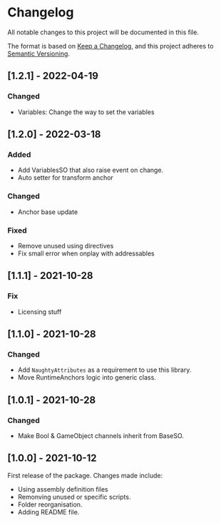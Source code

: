 # Changelog
All notable changes to this project will be documented in this file.

The format is based on [Keep a Changelog](https://keepachangelog.com/en/1.0.0/),
and this project adheres to [Semantic Versioning](https://semver.org/spec/v2.0.0.html).

## [1.2.1] - 2022-04-19
### Changed
- Variables: Change the way to set the variables


## [1.2.0] - 2022-03-18
### Added
- Add VariablesSO that also raise event on change.
- Auto setter for transform anchor

### Changed
- Anchor base update

### Fixed
- Remove unused using directives
- Fix small error when onplay with addressables


## [1.1.1] - 2021-10-28
### Fix
- Licensing stuff


## [1.1.0] - 2021-10-28
### Changed
- Add `NaughtyAttributes` as a requirement to use this library.
- Move RuntimeAnchors logic into generic class.


## [1.0.1] - 2021-10-28
### Changed
- Make Bool & GameObject channels inherit from BaseSO.


## [1.0.0] - 2021-10-12
First release of the package. Changes made include: 
- Using assembly definition files
- Remonving unused or specific scripts.
- Folder reorganisation.
- Adding README file.
